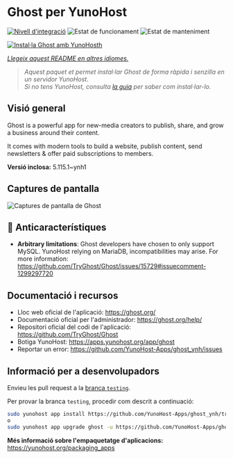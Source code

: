<!--
N.B.: Aquest README ha estat generat automàticament per <https://github.com/YunoHost/apps/tree/master/tools/readme_generator>
NO s'ha de modificar manualment.
-->

# Ghost per YunoHost

[![Nivell d'integració](https://apps.yunohost.org/badge/integration/ghost)](https://ci-apps.yunohost.org/ci/apps/ghost/)
![Estat de funcionament](https://apps.yunohost.org/badge/state/ghost)
![Estat de manteniment](https://apps.yunohost.org/badge/maintained/ghost)

[![Instal·la Ghost amb YunoHosth](https://install-app.yunohost.org/install-with-yunohost.svg)](https://install-app.yunohost.org/?app=ghost)

*[Llegeix aquest README en altres idiomes.](./ALL_README.md)*

> *Aquest paquet et permet instal·lar Ghost de forma ràpida i senzilla en un servidor YunoHost.*  
> *Si no tens YunoHost, consulta [la guia](https://yunohost.org/install) per saber com instal·lar-lo.*

## Visió general

Ghost is a powerful app for new-media creators to publish, share, and grow a business around their content.

It comes with modern tools to build a website, publish content, send newsletters & offer paid subscriptions to members.


**Versió inclosa:** 5.115.1~ynh1

## Captures de pantalla

![Captures de pantalla de Ghost](./doc/screenshots/screenshot.png)

## :red_circle: Anticaracterístiques

- **Arbitrary limitations**: Ghost developers have chosen to only support MySQL. YunoHost relying on MariaDB, incompatibilities may arise. For more information: https://github.com/TryGhost/Ghost/issues/15729#issuecomment-1299297720

## Documentació i recursos

- Lloc web oficial de l'aplicació: <https://ghost.org/>
- Documentació oficial per l'administrador: <https://ghost.org/help/>
- Repositori oficial del codi de l'aplicació: <https://github.com/TryGhost/Ghost>
- Botiga YunoHost: <https://apps.yunohost.org/app/ghost>
- Reportar un error: <https://github.com/YunoHost-Apps/ghost_ynh/issues>

## Informació per a desenvolupadors

Envieu les pull request a la [branca `testing`](https://github.com/YunoHost-Apps/ghost_ynh/tree/testing).

Per provar la branca `testing`, procedir com descrit a continuació:

```bash
sudo yunohost app install https://github.com/YunoHost-Apps/ghost_ynh/tree/testing --debug
o
sudo yunohost app upgrade ghost -u https://github.com/YunoHost-Apps/ghost_ynh/tree/testing --debug
```

**Més informació sobre l'empaquetatge d'aplicacions:** <https://yunohost.org/packaging_apps>
